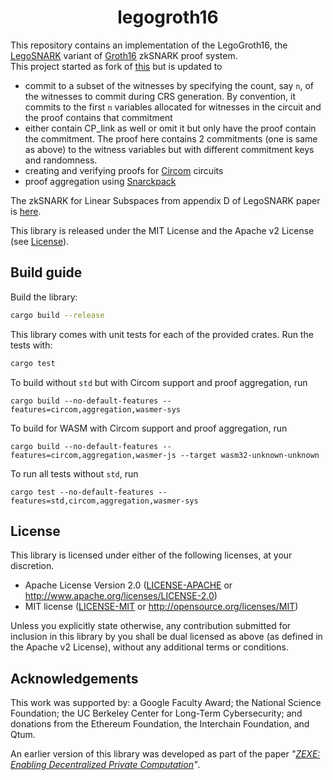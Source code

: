 <h1 align="center">legogroth16</h1>

This repository contains an implementation of the LegoGroth16, the [LegoSNARK](https://eprint.iacr.org/2019/142) variant of [Groth16](https://eprint.iacr.org/2016/260) zkSNARK proof system.  
This project started as fork of [this](https://github.com/kobigurk/legogro16) but is updated to 
- commit to a subset of the witnesses by specifying the count, say `n`, of the witnesses to commit during CRS generation. 
  By convention, it commits to the first `n` variables allocated for witnesses in the circuit and the proof contains that commitment
- either contain CP_link as well or omit it but only have the proof contain the commitment. The proof here contains 2 commitments (one is same as above)
  to the witness variables but with different commitment keys and randomness.
- creating and verifying proofs for [Circom](https://docs.circom.io) circuits
- proof aggregation using [Snarckpack](https://eprint.iacr.org/2021/529)

The zkSNARK for Linear Subspaces from appendix D of LegoSNARK paper is [here](src/link/snark.rs).

This library is released under the MIT License and the Apache v2 License (see [License](#license)).

## Build guide

Build the library:
```bash
cargo build --release
```

This library comes with unit tests for each of the provided crates. Run the tests with:
```bash
cargo test
```

To build without `std` but with Circom support and proof aggregation, run 
```
cargo build --no-default-features --features=circom,aggregation,wasmer-sys
```

To build for WASM with Circom support and proof aggregation, run
```
cargo build --no-default-features --features=circom,aggregation,wasmer-js --target wasm32-unknown-unknown
```

To run all tests without `std`, run
```
cargo test --no-default-features --features=std,circom,aggregation,wasmer-sys
```

## License

This library is licensed under either of the following licenses, at your discretion.

 * Apache License Version 2.0 ([LICENSE-APACHE](LICENSE-APACHE) or http://www.apache.org/licenses/LICENSE-2.0)
 * MIT license ([LICENSE-MIT](LICENSE-MIT) or http://opensource.org/licenses/MIT)

Unless you explicitly state otherwise, any contribution submitted for inclusion in this library by you shall be dual licensed as above (as defined in the Apache v2 License), without any additional terms or conditions.

## Acknowledgements

This work was supported by:
a Google Faculty Award;
the National Science Foundation;
the UC Berkeley Center for Long-Term Cybersecurity;
and donations from the Ethereum Foundation, the Interchain Foundation, and Qtum.

An earlier version of this library was developed as part of the paper *"[ZEXE: Enabling Decentralized Private Computation][zexe]"*.

[zexe]: https://ia.cr/2018/962
